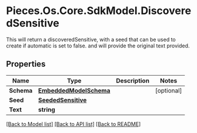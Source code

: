 # Pieces.Os.Core.SdkModel.DiscoveredSensitive
This will return a discoveredSensitive, with a seed that can be used to create if automatic is set to false. and will provide the original text provided.

## Properties

Name | Type | Description | Notes
------------ | ------------- | ------------- | -------------
**Schema** | [**EmbeddedModelSchema**](EmbeddedModelSchema.md) |  | [optional] 
**Seed** | [**SeededSensitive**](SeededSensitive.md) |  | 
**Text** | **string** |  | 

[[Back to Model list]](../README.md#documentation-for-models) [[Back to API list]](../README.md#documentation-for-api-endpoints) [[Back to README]](../README.md)

